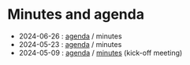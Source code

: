 # Minutes and agenda

* 2024-06-26 : [agenda](2024-06-06/agenda.md) / minutes
* 2024-05-23 : [agenda](2024-05-23/agenda.md) / minutes 
* 2024-05-09 : [agenda](2024-05-09/agenda.md) / [minutes](2024-05-09/minutes.md) (kick-off meeting)
  